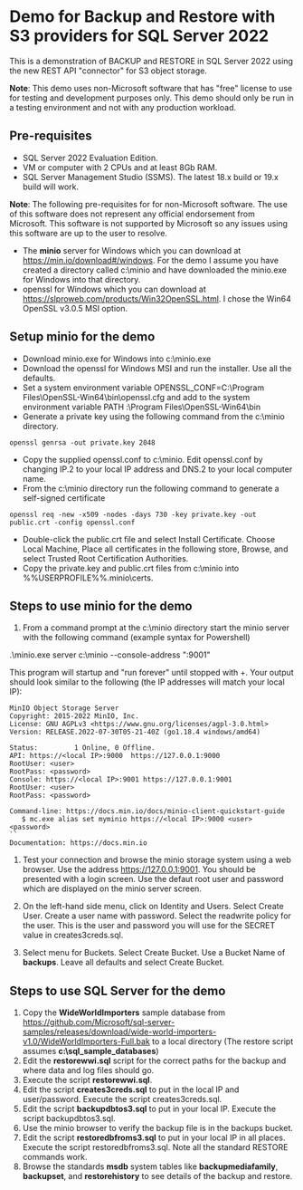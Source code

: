 # Demo for Backup and Restore with S3 providers for SQL Server 2022

This is a demonstration of BACKUP and RESTORE in SQL Server 2022 using the new REST API "connector" for S3 object storage.

**Note**: This demo uses non-Microsoft software that has "free" license to use for testing and development purposes only. This demo should only be run in a testing environment and not with any production workload.

## Pre-requisites

- SQL Server 2022 Evaluation Edition.
- VM or computer with 2 CPUs and at least 8Gb RAM.
- SQL Server Management Studio (SSMS). The latest 18.x build or 19.x build will work.

**Note**: The following pre-requisites for for non-Microsoft software. The use of this software does not represent any official endorsement from Microsoft. This software is not supported by Microsoft so any issues using this software are up to the user to resolve.

- The **minio** server for Windows which you can download at https://min.io/download#/windows. For the demo I assume you have created a directory called c:\minio and have downloaded the minio.exe for Windows into that directory.
- openssl for Windows which you can download at https://slproweb.com/products/Win32OpenSSL.html. I chose the Win64 OpenSSL v3.0.5 MSI option.

## Setup minio for the demo

- Download minio.exe for Windows into c:\minio.exe
- Download the openssl for Windows MSI and run the installer. Use all the defaults.
- Set a system environment variable OPENSSL_CONF=C:\Program Files\OpenSSL-Win64\bin\openssl.cfg and add to the system environment variable PATH :\Program Files\OpenSSL-Win64\bin
- Generate a private key using the following command from the c:\minio directory.

`openssl genrsa -out private.key 2048`

- Copy the supplied openssl.conf to c:\minio. Edit openssl.conf by changing IP.2 to your local IP address and DNS.2 to your local computer name.
- From the c:\minio directory run the following command to generate a self-signed certificate

`openssl req -new -x509 -nodes -days 730 -key private.key -out public.crt -config openssl.conf`

- Double-click the public.crt file and select Install Certificate. Choose Local Machine, Place all certificates in the following store, Browse, and select Trusted Root Certification Authorities.
- Copy the private.key and public.crt files from c:\minio into %%USERPROFILE%%\.minio\certs.

## Steps to use minio for the demo

1. From a command prompt at the c:\minio directory start the minio server with the following command (example syntax for Powershell)

.\minio.exe server c:\minio --console-address ":9001"

This program will startup and "run forever" until stopped with <Ctrl>+<C>. Your output should look similar to the following (the IP addresses will match your local IP):

```
MinIO Object Storage Server
Copyright: 2015-2022 MinIO, Inc.
License: GNU AGPLv3 <https://www.gnu.org/licenses/agpl-3.0.html>
Version: RELEASE.2022-07-30T05-21-40Z (go1.18.4 windows/amd64)

Status:         1 Online, 0 Offline.
API: https://<local IP>:9000  https://127.0.0.1:9000
RootUser: <user>
RootPass: <password>
Console: https://<local IP>:9001 https://127.0.0.1:9001
RootUser: <user>
RootPass: <password>

Command-line: https://docs.min.io/docs/minio-client-quickstart-guide
   $ mc.exe alias set myminio https://<local IP>:9000 <user> <password>
``
Documentation: https://docs.min.io
```
1. Test your connection and browse the minio storage system using a web browser. Use the address https://127.0.0.1:9001. You should be presented with a login screen. Use the defaut root user and password which are displayed on the minio server screen.

1. On the left-hand side menu, click on Identity and Users. Select Create User. Create a user name with password. Select the readwrite policy for the user. This is the user and password you will use for the SECRET value in creates3creds.sql.

3. Select menu for Buckets. Select Create Bucket. Use a Bucket Name of **backups**. Leave all defaults and select Create Bucket.

## Steps to use SQL Server for the demo

1. Copy the **WideWorldImporters** sample database from https://github.com/Microsoft/sql-server-samples/releases/download/wide-world-importers-v1.0/WideWorldImporters-Full.bak to a local directory (The restore script assumes **c:\sql_sample_databases**)
1. Edit the **restorewwi.sql** script for the correct paths for the backup and where data and log files should go.
1. Execute the script **restorewwi.sql**.
1. Edit the script **creates3creds.sql** to put in the local IP and user/password. Execute the script creates3creds.sql.
1. Edit the script **backupdbtos3.sql** to put in your local IP. Execute the script backupdbtos3.sql.
1. Use the minio browser to verify the backup file is in the backups bucket.
1. Edit the script **restoredbfroms3.sql** to put in your local IP in all places. Execute the script restoredbfroms3.sql. Note all the standard RESTORE commands work.
1. Browse the standards **msdb** system tables like **backupmediafamily**, **backupset**, and **restorehistory** to see details of the backup and restore.